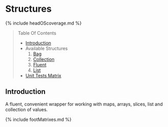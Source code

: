 # Structures

{% include headOScoverage.md %}

> Table Of Contents
>
> -   [Introduction](#introduction)
> -   Available Structures
>     1.  [Bag](https://reglue4go.github.io/docs/structures/bag)
>     1.  [Collection](https://reglue4go.github.io/docs/structures/collection)
>     1.  [Fluent](https://reglue4go.github.io/docs/structures/fluent)
>     1.  [List](https://reglue4go.github.io/docs/structures/list)
> -   [Unit Tests Matrix](#unit-tests-matrix)

## Introduction

A fluent, convenient wrapper for working with maps, arrays, slices, list and collection of values.

{% include footMatrixes.md %}
